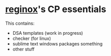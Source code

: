# [reginox](https://codeforces.com/profile/reginox)'s CP essentials
This contains:
- DSA templates (work in progress)
- checker (for linux)
- sublime text windows packages something
- other stuff
